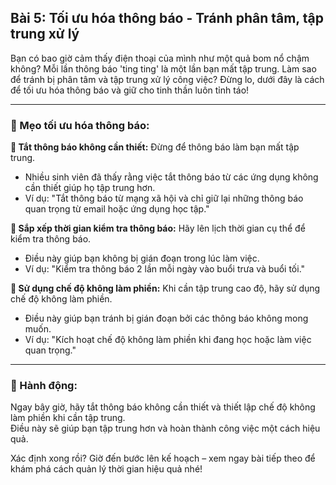 ## Bài 5: Tối ưu hóa thông báo - Tránh phân tâm, tập trung xử lý

Bạn có bao giờ cảm thấy điện thoại của mình như một quả bom nổ chậm không? Mỗi lần thông báo 'ting ting' là một lần bạn mất tập trung. Làm sao để tránh bị phân tâm và tập trung xử lý công việc? Đừng lo, dưới đây là cách để tối ưu hóa thông báo và giữ cho tinh thần luôn tỉnh táo!

---

### 📌 Mẹo tối ưu hóa thông báo:

**🔹 Tắt thông báo không cần thiết:**
Đừng để thông báo làm bạn mất tập trung.  
- Nhiều sinh viên đã thấy rằng việc tắt thông báo từ các ứng dụng không cần thiết giúp họ tập trung hơn.  
- Ví dụ: "Tắt thông báo từ mạng xã hội và chỉ giữ lại những thông báo quan trọng từ email hoặc ứng dụng học tập."

**🔹 Sắp xếp thời gian kiểm tra thông báo:**
Hãy lên lịch thời gian cụ thể để kiểm tra thông báo.  
- Điều này giúp bạn không bị gián đoạn trong lúc làm việc.  
- Ví dụ: "Kiểm tra thông báo 2 lần mỗi ngày vào buổi trưa và buổi tối."

**🔹 Sử dụng chế độ không làm phiền:**
Khi cần tập trung cao độ, hãy sử dụng chế độ không làm phiền.  
- Điều này giúp bạn tránh bị gián đoạn bởi các thông báo không mong muốn.  
- Ví dụ: "Kích hoạt chế độ không làm phiền khi đang học hoặc làm việc quan trọng."

---

### 🚀 Hành động:

Ngay bây giờ, hãy tắt thông báo không cần thiết và thiết lập chế độ không làm phiền khi cần tập trung.  
Điều này sẽ giúp bạn tập trung hơn và hoàn thành công việc một cách hiệu quả.

Xác định xong rồi? Giờ đến bước lên kế hoạch – xem ngay bài tiếp theo để khám phá cách quản lý thời gian hiệu quả nhé!